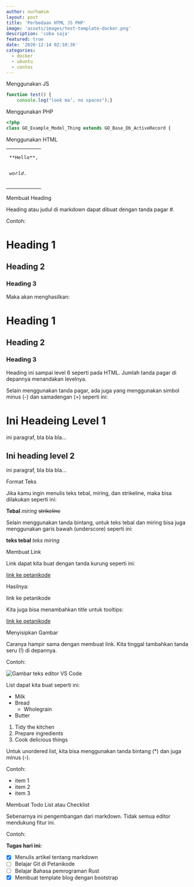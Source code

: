 ```yaml
---
author: nurhamim
layout: post
title: 'Perbedaan HTML JS PHP'
image: 'assets/images/test-template-docker.png'
description: 'coba saja'
featured: true
date: '2020-12-14 02:10:36'
categories:
  - docker
  - ubuntu
  - centos
---
```


Menggunakan JS

```javascript
function test() { 
    console.log("look ma’, no spaces");}
```

Menggunakan PHP

```php
<?php
class GO_Example_Model_Thing extends GO_Base_Db_ActiveRecord {
```

Menggunakan HTML

<table><tr><td>
<pre>
**Hello**,

_world_.
</pre>
</td></tr></table>

Membuat Heading

Heading atau judul di markdown dapat dibuat dengan tanda pagar #.

Contoh:

# Heading 1
## Heading 2
### Heading 3

Maka akan menghasilkan:

<h1>Heading 1</h1>
<h2>Heading 2</h2>
<h3>Heading 3</h3>

Heading ini sampai level 6 seperti pada HTML. Jumlah tanda pagar di depannya menandakan levelnya.

Selain menggunakan tanda pagar, ada juga yang menggunakan simbol minus (-) dan samadengan (=) seperti ini:

Ini Headeing Level 1
====================

ini paragraf, bla bla bla...

Ini heading level 2
-------------------

ini paragraf, bla bla bla...

Format Teks

Jika kamu ingin menulis teks tebal, miring, dan strikeline, maka bisa dilakukan seperti ini:

**Tebal**
*miring*
~~strikeline~~

Selain menggunakan tanda bintang, untuk teks tebal dan miring bisa juga menggunakan garis bawah (underscore) seperti ini:

__teks tebal__
_teks miring_

Membuat Link

Link dapat kita buat dengan tanda kurung seperti ini:

[link ke petanikode](https://www.petanikode.com/)

Hasilnya:

link ke petanikode

Kita juga bisa menambahkan title untuk tooltips:

[link ke petanikode](https://www.petanikode.com/ "Pergi ke petanikode.com")


Menyisipkan Gambar

Caranya hampir sama dengan membuat link. Kita tinggal tambahkan tanda seru (!) di depannya.

Contoh:

![Gambar teks editor VS Code](https://www.petanikode.com/img/markdown/markdown-vscode.png)

List dapat kita buat seperti ini:

* Milk
* Bread
    * Wholegrain
* Butter


1. Tidy the kitchen
2. Prepare ingredients
3. Cook delicious things


Untuk unordered list, kita bisa menggunakan tanda bintang (*) dan juga minus (-).

Contoh:

- item 1
- item 2
- item 3

Membuat Todo List atau Checklist

Sebenarnya ini pengembangan dari markdown. Tidak semua editor mendukung fitur ini.

Contoh:

**Tugas hari ini:**

- [x] Menulis artikel tentang markdown
- [ ] Belajar Git di Petanikode
- [ ] Belajar Bahasa pemrograman Rust
- [x] Membuat template blog dengan bootstrap
